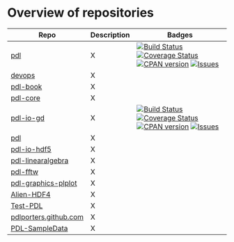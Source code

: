 
# Overview of repositories

| Repo                                          | Description                                 | Badges                   |
|-----------------------------------------------|---------------------------------------------|--------------------------|
| [pdl](https://github.com/PDLPorters/pdl)                                     | X  | [![Build Status](https://travis-ci.org/PDLPorters/pdl.png?branch=master)](https://travis-ci.org/PDLPorters/pdl) [![Coverage Status](https://coveralls.io/repos/PDLPorters/pdl/badge.png?branch=master)](https://coveralls.io/r/PDLPorters/pdl?branch=master) [![CPAN version](https://badge.fury.io/pl/PDL.svg)](https://metacpan.org/pod/PDL) [![Issues](https://img.shields.io/github/issues/PDLPorters/pdl.svg)](https://github.com/PDLPorters/pdl/issues) | 
| [devops](https://github.com/PDLPorters/devops)                               | X  |                                                                                                                                                                                                                                                                                                                                                | 
| [pdl-book](https://github.com/PDLPorters/pdl-book)                           | X  |                                                                                                                                                                                                                                                                                                                                                |
| [pdl-core](https://github.com/PDLPorters/pdl-core)                           | X  |                                                                                                                                                                                                                                                                                                                                                |
| [pdl-io-gd](https://github.com/PDLPorters/pdl-io-gd)                         | X  | [![Build Status](https://travis-ci.org/PDLPorters/pdl-io-gd.png?branch=master)](https://travis-ci.org/PDLPorters/pdl-io-gd) [![Coverage Status](https://coveralls.io/repos/PDLPorters/pdl-io-gd/badge.png?branch=master)](https://coveralls.io/r/PDLPorters/pdl-io-gd?branch=master) [![CPAN version](https://badge.fury.io/pl/PDL-IO-GD.svg)](https://metacpan.org/pod/PDL::IO::GD) [![Issues](https://img.shields.io/github/issues/PDLPorters/pdl-io-gd.svg)](https://github.com/PDLPorters/pdl-io-gd/issues) |
| [pdl](https://github.com/PDLPorters/pdl)                                     | X  |                                                                                                                                                                                                                                                                                                                                                |
| [pdl-io-hdf5](https://github.com/PDLPorters/pdl-io-hdf5)                     | X  |                                                                                                                                                                                                                                                                                                                                                |
| [pdl-linearalgebra](https://github.com/PDLPorters/pdl-linearalgebra)         | X  |                                                                                                                                                                                                                                                                                                                                                |
| [pdl-fftw](https://github.com/PDLPorters/pdl-fftw)                           | X  |                                                                                                                                                                                                                                                                                                                                                |
| [pdl-graphics-plplot](https://github.com/PDLPorters/pdl-graphics-plplot)     | X  |                                                                                                                                                                                                                                                                                                                                                |
| [Alien-HDF4](https://github.com/PDLPorters/Alien-HDF4)                       | X  |                                                                                                                                                                                                                                                                                                                                                |
| [Test-PDL](https://github.com/PDLPorters/Test-PDL)                           | X  |                                                                                                                                                                                                                                                                                                                                                |
| [pdlporters.github.com](https://github.com/PDLPorters/pdlporters.github.com) | X  |                                                                                                                                                                                                                                                                                                                                                |
| [PDL-SampleData](https://github.com/PDLPorters/PDL-SampleData)               | X  |                                                                                                                                                                                                                                                                                                                                                |


